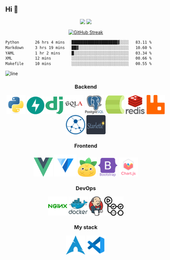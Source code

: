 ## Hi 👋

<div align="center">
    <img src="https://github-readme-stats.vercel.app/api/top-langs/?username=edpyt&layout=compact&hide_border=true&theme=nord&border_radius=20" height="170"/>
    <img src="https://github-readme-stats.vercel.app/api?username=edpyt&hide_border=true&theme=nord&border_radius=20" height="170"/>
</div>

<div align="center">
  
  [![GitHub Streak](https://github-readme-streak-stats.herokuapp.com?user=edpyt&theme=nord&border_radius=20&card_width=707&hide_border=true)](https://git.io/streak-stats)
</div>

<!--START_SECTION:waka-->

```txt
Python       26 hrs 4 mins   ████████████████████▓░░░░   83.11 %
Markdown     3 hrs 19 mins   ██▓░░░░░░░░░░░░░░░░░░░░░░   10.60 %
YAML         1 hr 2 mins     █░░░░░░░░░░░░░░░░░░░░░░░░   03.34 %
XML          12 mins         ░░░░░░░░░░░░░░░░░░░░░░░░░   00.66 %
Makefile     10 mins         ░░░░░░░░░░░░░░░░░░░░░░░░░   00.55 %
```

<!--END_SECTION:waka-->

![line](https://capsule-render.vercel.app/api?type=rect&color=gradient&height=1)


<h3 align="center">Backend</h3>

<div align="center">
    <img alt="python" src="assets/backend/python-original.svg" width="60" height="60"/>
    <img alt="fastapi" src="assets/backend/fastapi.svg" width="55" height="55"/>
    <img alt="django" src="assets/backend/django.svg" width="55" height="55"/>
    <img alt="sqlalchemy" src="assets/backend/sqlalchemy.svg" width="60" height="60"/>
    <img alt="postgresql" src="assets/backend/postgresql.svg" width="60" height="60"/>
    <img alt="celery" src="assets/backend/celery.svg" width="60" height="60"/>
    <img alt="redis" src="assets/backend/redis.svg" width="60" height="60"/>
    <img alt="rabbitmq" src="assets/backend/rabbitmq.svg" width="60" height="60"/>
    <img alt="aiohttp" src="assets/backend/aiohttp.svg" width="60" height="60"/>
    <img alt="starlette" src="assets/backend/starlette.svg" width="60" height="60"/>
</div>


<h3 align="center">Frontend</h3>

<div align="center">
    <img alt="vue" src="assets/frontend/vue.svg" width="60" height="60"/>
    <img alt="vuetify" src="assets/frontend/vuetify.svg" width="70" height="70"/>
    <img alt="pinia" src="assets/frontend/pinia.svg" width="60" height="60"/>
    <img alt="bootstrap" src="assets/frontend/bootstrap.svg" width="60" height="60"/>
    <img alt="chartjs" src="assets/frontend/chartjs.svg" width="60" height="60"/>
    
</div>


<h3 align="center">DevOps</h3>

<div align="center">
    <img alt="nginx" src="assets/devops/nginx.svg" width="60" height="60"/>
    <img alt="docker" src="assets/devops/docker.svg" width="60" height="60"/>
    <img alt="jenkins" src="assets/devops/jenkins.svg" height="60"/>
    <img alt="githubactions" src="assets/devops/actions.svg" width="60" height="60"/>
</div>

<h3 align="center">My stack</h3>

<div align="center">
    <img alt="iusearchbtw" src="assets/stack/arch.svg" width="60" height="60"/>
    <img alt="vscode" src="assets/stack/vscode.svg" width="60" height="60"/>
</div>
